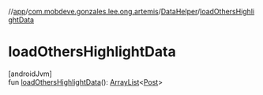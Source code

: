 //[app](../../../index.md)/[com.mobdeve.gonzales.lee.ong.artemis](../index.md)/[DataHelper](index.md)/[loadOthersHighlightData](load-others-highlight-data.md)

# loadOthersHighlightData

[androidJvm]\
fun [loadOthersHighlightData](load-others-highlight-data.md)(): [ArrayList](https://kotlinlang.org/api/latest/jvm/stdlib/kotlin.collections/-array-list/index.html)<[Post](../-post/index.md)>
